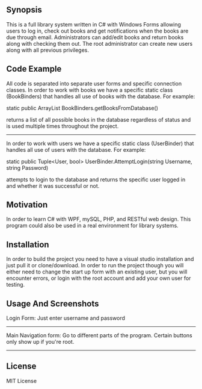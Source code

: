 ## Synopsis

This  is a full library system written in C# with Windows Forms allowing users to log in, check out books and get notifications when the books are due through email. 
Administrators can add/edit books and return books along with checking 
them out. The root administrator can create new users along with all previous privileges.

## Code Example

All code is separated into separate user forms and specific connection classes. In order to work with books we have a specific static class (BookBinders)
that handles all use of books with the database. For example:

static public ArrayList BookBinders.getBooksFromDatabase() 

returns a list of all possible books in the database regardless of status and is used multiple times throughout the project.


-------------------------------------
In order to work with users we have a specific static class (UserBinder)
that handles all use of users with the database. For example:

static public Tuple<User, bool> UserBinder.AttemptLogin(string Username, string Password) 

attempts to login to the database and returns the specific user logged in and whether it was successful or not. 

## Motivation

In order to learn C# with WPF, mySQL, PHP, and RESTful web design. This program could also be used in a real environment for library systems.

## Installation

In order to build the project you need to have a visual studio installation and just pull it or clone/download. In order to run the project though
you will either need to change the start up form with an existing user, but you will encounter errors, or login with the root account and add your own user for testing.

## Usage And Screenshots

Login Form: Just enter username and password

--------------------------



Main Navigation form: Go to different parts of the program. Certain buttons only show up if you're root.




-------------------------

## License

MIT License
